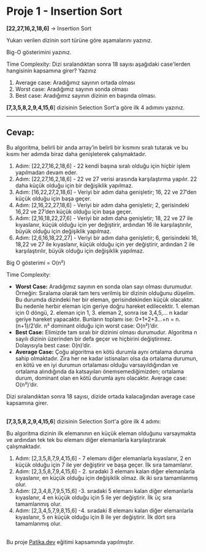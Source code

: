 # Proje 1 - Insertion Sort

**[22,27,16,2,18,6]** -> Insertion Sort

Yukarı verilen dizinin sort türüne göre aşamalarını yazınız.

Big-O gösterimini yazınız.

Time Complexity: Dizi sıralandıktan sonra 18 sayısı aşağıdaki case'lerden hangisinin kapsamına girer? Yazınız

1. Average case: Aradığımız sayının ortada olması
2. Worst case: Aradığımız sayının sonda olması
3. Best case: Aradığımız sayının dizinin en başında olması.

**[7,3,5,8,2,9,4,15,6**] dizisinin Selection Sort'a göre ilk 4 adımını yazınız.

---

## Cevap:
Bu algoritma, belirli bir anda array’in belirli bir kısmını sıralı tutarak ve bu kısmı her adımda biraz daha genişleterek çalışmaktadır.

1. Adım: [22,27,16,2,18,6] - 22 kendi başına sıralı olduğu için hiçbir işlem yapılmadan devam eder. 
2. Adım: [22,27,16,2,18,6] - 22 ve 27 verisi arasında karşılaştırma yapılır. 22 daha küçük olduğu için bir değişiklik yapılmaz. 
3. Adım: [16,22,27,2,18,6] - Veriyi bir adım daha genişletir; 16, 22 ve 27’den küçük olduğu için başa geçer.
4. Adım: [2,16,22,27,18,6] - Veriyi bir adım daha genişletir; 2, gerisindeki 16,22 ve 27’den küçük olduğu için başa geçer.
5. Adım: [2,16,18,22,27,6] - Veriyi bir adım daha genişletir; 18, 22 ve 27 ile kıyaslanır, küçük olduğu için yer değiştirir, ardından 16 ile karşılaştırılır, büyük olduğu için değişiklik yapılmaz.  
6. Adım: [2,6,16,18,22,27] - Veriyi bir adım daha genişletir; 6, gerisindeki 16, 18,22 ve 27 ile kıyaslanır, küçük olduğu için yer değiştirir, ardından 2 ile karşılaştırılır, büyük olduğu için değişiklik yapılmaz. 

Big O gösterimi = O(n²)

Time Complexity:

- **Worst Case:** Aradığımız sayının en sonda olan sayı olması durumudur. Örneğin: Sıralama olarak tam ters verilmiş bir dizinin olduğunu düşelim. Bu durumda dizindeki her bir eleman, gerisindekinden küçük olacaktır. Bu nedenle herbir eleman için geriye doğru hareket edilecektir.  1. eleman için 0 döngü,  2. eleman için 1, 3. eleman 2, sonra ise 3,4,5,… n kadar geriye hareket yapacaktır. Bunların toplamı ise: 0+1+2+3…+n = n.(n+1)/2’dir. n² dominant olduğu için worst case: O(n²)’dir.
- **Best Case:** Elimizde tam sıralı bir dizinini olması durumudur. Algoritma n sayılı dizinin üzerinden bir defa geçer ve hiçbirini değiştirmez. Dolayısıyla best case: 0(n)’dir.
- **Average Case:**  Çoğu algoritma en kötü durumla aynı ortalama duruma sahip olmaktadır. Zira her ne kadar istisnaları olsa da ortalama durumun, en kötü ve en iyi durumun ortalaması olduğu varsayıldığından ve ortalama alındığında da katsayıları önemsemediğimizden; ortalama durum, dominant olan en kötü durumla aynı olacaktır. Average case: O(n²)’dir.

Dizi sıralandıktan sonra 18 sayısı, dizide ortada kalacağından average case kapsamına girer. 
<br/><br/> 

**[7,3,5,8,2,9,4,15,6**] dizisinin Selection Sort'a göre ilk 4 adımı:

Bu algoritma dizinin ilk elemanının en küçük eleman olduğunu varsaymakta ve ardından tek tek bu elemanı diğer elemanlarla karşılaştırarak çalışmaktadır. 

1. Adım: [2,3,5,8,7,9,4,15,6] - 7 elemanı diğer elemanlarla kıyaslanır, 2 en küçük olduğu için 7 ile yer değiştirir ve başa geçer. İlk sıra tamamlanır. 
2. Adım: [2,3,5,8,7,9,4,15,6] - 2. sıradaki 3 elemanı kalan diğer elemanlarla kıyaslanır, en küçük olduğu için değişiklik olmaz. ilk iki sıra tamamlanmış olur. 
3. Adım: [2,3,4,8,7,9,5,15,6] -3. sıradaki 5 elemanı kalan diğer elemanlarla kıyaslanır, 4 en küçük olduğu için 5 ile yer değiştirir. İlk üç sıra tamamlanmış olur. 
4.  Adım: [2,3,4,5,7,9,8,15,6] -4. sıradaki 8 elemanı kalan diğer elemanlarla kıyaslanır, 5 en küçük olduğu için 8 ile yer değiştirir. İlk dört sıra tamamlanmış olur.
<br/><br/> 

Bu proje [Patika.dev](https://www.patika.dev/tr) eğitimi kapsamında yapılmıştır.